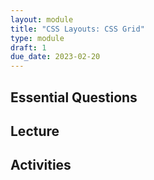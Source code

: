 ```yaml
---
layout: module
title: "CSS Layouts: CSS Grid"
type: module
draft: 1
due_date: 2023-02-20
---
```



## Essential Questions

## Lecture

## Activities